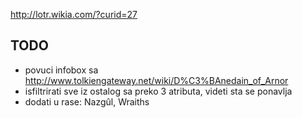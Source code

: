 http://lotr.wikia.com/?curid=27

## TODO

- povuci infobox sa http://www.tolkiengateway.net/wiki/D%C3%BAnedain_of_Arnor
- isfiltrirati sve iz ostalog sa preko 3 atributa, videti sta se ponavlja
- dodati u rase: Nazgûl, Wraiths